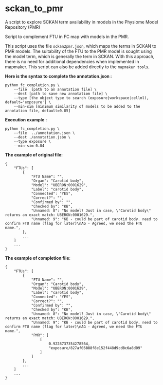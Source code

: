 # sckan_to_pmr

A script to explore SCKAN term availability in models in the Physiome Model Repository (PMR)

Script to complement FTU in FC map with models in the PMR.

This script uses the file `sckan2pmr.json`, which maps the terms in SCKAN to PMR models. The suitability of the FTU to the PMR model is sought using the model term, which is generally the term in SCKAN. With this approach, there is no need for additional dependencies when implemented in mapmaker. This script can also be added directly to the `mapmaker tools`.

**Here is the syntax to complete the annotation.json :**

```
python fc_completion.py \ 
    --file  [path to an annotation file] \
    --dest [path to save new annotation file] \
    --type [the object type to search (exposure|workspace|cellml), default='exposure'] \
    --min-sim [minimum similarity of models to be added to the annotation file, default=0.85]
```

**Execution example :**

```
python fc_completion.py \ 
    --file  ../annotation.json \
    --dest ./annotation.json \
    --type exposure \
    --min-sim 0.84
```

**The example of original file:**

```
{
    "FTUs": [
        {
            "FTU Name": "",
            "Organ": "Carotid body",
            "Model": "UBERON:0001629",
            "Label": "carotid body",
            "Connected": "YES",
            "Correct?": "",
            "Confirmed by": "",
            "Checked by": "KB",
            "Unnamed: 8": "No model? Just in case, \"Carotid body\" returns an exact match: UBERON:0001629.",
            "Unnamed: 9": "KB - could be part of carotid body. need to confirm FTU name (flag for later)\nAG - Agreed, we need the FTU name.",
        },
        ...
    ]
    ...
}
```

**The example of completion file:**

```
{
    "FTUs": [
        {
            "FTU Name": "",
            "Organ": "Carotid body",
            "Model": "UBERON:0001629",
            "Label": "carotid body",
            "Connected": "YES",
            "Correct?": "",
            "Confirmed by": "",
            "Checked by": "KB",
            "Unnamed: 8": "No model? Just in case, \"Carotid body\" returns an exact match: UBERON:0001629.",
            "Unnamed: 9": "KB - could be part of carotid body. need to confirm FTU name (flag for later)\nAG - Agreed, we need the FTU name.",
            "PMR": [
                [
                    0.9228737354278564,
                    "exposure/827af05888f8e152f448d9cd8c6a8d09"
                ]
            ]
        },
        ...
    ]
    ...
}

```
